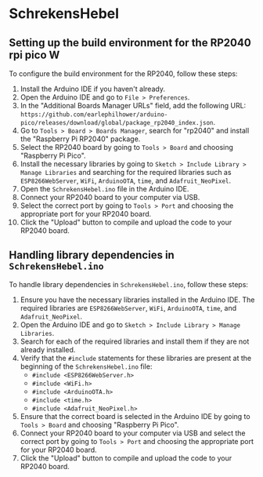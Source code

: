 # SchrekensHebel

## Setting up the build environment for the RP2040 rpi pico W

To configure the build environment for the RP2040, follow these steps:

1. Install the Arduino IDE if you haven't already.
2. Open the Arduino IDE and go to `File > Preferences`.
3. In the "Additional Boards Manager URLs" field, add the following URL: `https://github.com/earlephilhower/arduino-pico/releases/download/global/package_rp2040_index.json`.
4. Go to `Tools > Board > Boards Manager`, search for "rp2040" and install the "Raspberry Pi RP2040" package.
5. Select the RP2040 board by going to `Tools > Board` and choosing "Raspberry Pi Pico".
6. Install the necessary libraries by going to `Sketch > Include Library > Manage Libraries` and searching for the required libraries such as `ESP8266WebServer`, `WiFi`, `ArduinoOTA`, `time`, and `Adafruit_NeoPixel`.
7. Open the `SchrekensHebel.ino` file in the Arduino IDE.
8. Connect your RP2040 board to your computer via USB.
9. Select the correct port by going to `Tools > Port` and choosing the appropriate port for your RP2040 board.
10. Click the "Upload" button to compile and upload the code to your RP2040 board.

## Handling library dependencies in `SchrekensHebel.ino`

To handle library dependencies in `SchrekensHebel.ino`, follow these steps:

1. Ensure you have the necessary libraries installed in the Arduino IDE. The required libraries are `ESP8266WebServer`, `WiFi`, `ArduinoOTA`, `time`, and `Adafruit_NeoPixel`.
2. Open the Arduino IDE and go to `Sketch > Include Library > Manage Libraries`.
3. Search for each of the required libraries and install them if they are not already installed.
4. Verify that the `#include` statements for these libraries are present at the beginning of the `SchrekensHebel.ino` file:
   * `#include <ESP8266WebServer.h>`
   * `#include <WiFi.h>`
   * `#include <ArduinoOTA.h>`
   * `#include <time.h>`
   * `#include <Adafruit_NeoPixel.h>`
5. Ensure that the correct board is selected in the Arduino IDE by going to `Tools > Board` and choosing "Raspberry Pi Pico".
6. Connect your RP2040 board to your computer via USB and select the correct port by going to `Tools > Port` and choosing the appropriate port for your RP2040 board.
7. Click the "Upload" button to compile and upload the code to your RP2040 board.
